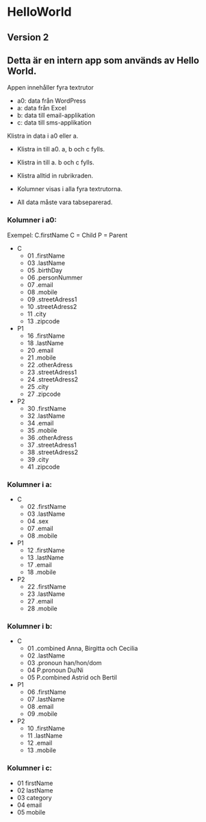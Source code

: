 # HelloWorld 

## Version 2

## Detta är en intern app som används av Hello World.

Appen innehåller fyra textrutor

* a0: data från WordPress
* a: data från Excel
* b: data till email-applikation
* c: data till sms-applikation

Klistra in data i a0 eller a.

* Klistra in till a0. a, b och c fylls.
* Klistra in till a. b och c fylls.

* Klistra alltid in rubrikraden.
* Kolumner visas i alla fyra textrutorna.
* All data måste vara tabseparerad.

### Kolumner i a0:

Exempel: C.firstName
C = Child
P = Parent

* C
  * 01 .firstName
  * 03 .lastName 
  * 05 .birthDay 
  * 06 .personNummer
  * 07 .email
  * 08 .mobile
  * 09 .streetAdress1
  * 10 .streetAdress2
  * 11 .city
  * 13 .zipcode
* P1
  * 16 .firstName
  * 18 .lastName
  * 20 .email
  * 21 .mobile
  * 22 .otherAdress
  * 23 .streetAdress1
  * 24 .streetAdress2
  * 25 .city
  * 27 .zipcode
* P2
  * 30 .firstName
  * 32 .lastName
  * 34 .email
  * 35 .mobile
  * 36 .otherAdress
  * 37 .streetAdress1
  * 38 .streetAdress2
  * 39 .city
  * 41 .zipcode

### Kolumner i a:

* C
  * 02 .firstName
  * 03 .lastName
  * 04 .sex
  * 07 .email
  * 08 .mobile
* P1
  * 12 .firstName
  * 13 .lastName
  * 17 .email
  * 18 .mobile
* P2
  * 22 .firstName
  * 23 .lastName
  * 27 .email
  * 28 .mobile

### Kolumner i b:

* C
  * 01 .combined     Anna, Birgitta och Cecilia
  * 02 .lastName 
  * 03 .pronoun      han/hon/dom    
  * 04 P.pronoun     Du/Ni
  * 05 P.combined    Astrid och Bertil
* P1
  * 06 .firstName
  * 07 .lastName
  * 08 .email
  * 09 .mobile
* P2
  * 10 .firstName
  * 11 .lastName
  * 12 .email
  * 13 .mobile

### Kolumner i c:

* 01 firstName
* 02 lastName
* 03 category
* 04 email
* 05 mobile

